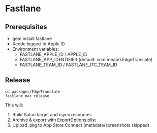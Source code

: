 # Fastlane

## Prerequisites
- gem install fastlane
- Xcode logged-in Apple ID
- Environment variables:
  - FASTLANE_APPLE_ID / APPLE_ID
  - FASTLANE_APP_IDENTIFIER (default: com.meapri.EdgeTranslate)
  - FASTLANE_TEAM_ID / FASTLANE_ITC_TEAM_ID

## Release
```
cd packages/EdgeTranslate
fastlane mac release
```
This will:
1) Build Safari target and rsync resources
2) Archive & export with ExportOptions.plist
3) Upload .pkg to App Store Connect (metadata/screenshots skipped)


